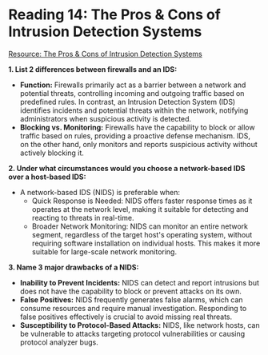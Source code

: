 # Reading 14: The Pros & Cons of Intrusion Detection Systems

[Resource: The Pros & Cons of Intrusion Detection Systems](https://www.rapid7.com/blog/post/2017/01/11/the-pros-cons-of-intrusion-detection-systems/)

**1. List 2 differences between firewalls and an IDS:**
- **Function:** Firewalls primarily act as a barrier between a network and potential threats, controlling incoming and outgoing traffic based on predefined rules. In contrast, an Intrusion Detection System (IDS) identifies incidents and potential threats within the network, notifying administrators when suspicious activity is detected.
- **Blocking vs. Monitoring:** Firewalls have the capability to block or allow traffic based on rules, providing a proactive defense mechanism. IDS, on the other hand, only monitors and reports suspicious activity without actively blocking it.

**2. Under what circumstances would you choose a network-based IDS over a host-based IDS:**
- A network-based IDS (NIDS) is preferable when:
  - Quick Response is Needed: NIDS offers faster response times as it operates at the network level, making it suitable for detecting and reacting to threats in real-time.
  - Broader Network Monitoring: NIDS can monitor an entire network segment, regardless of the target host's operating system, without requiring software installation on individual hosts. This makes it more suitable for large-scale network monitoring.

**3. Name 3 major drawbacks of a NIDS:**
- **Inability to Prevent Incidents:** NIDS can detect and report intrusions but does not have the capability to block or prevent attacks on its own.
- **False Positives:** NIDS frequently generates false alarms, which can consume resources and require manual investigation. Responding to false positives effectively is crucial to avoid missing real threats.
- **Susceptibility to Protocol-Based Attacks:** NIDS, like network hosts, can be vulnerable to attacks targeting protocol vulnerabilities or causing protocol analyzer bugs.
